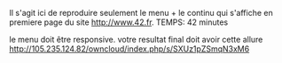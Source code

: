 Il s'agit ici de reproduire seulement le menu + le continu qui s'affiche en premiere page du site http://www.42.fr.
TEMPS: 42 minutes

le menu doit être responsive.
votre resultat final doit avoir cette allure http://105.235.124.82/owncloud/index.php/s/SXUz1pZSmqN3xM6
